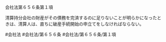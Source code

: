 会社法第６５６条第１項

清算持分会社の財産がその債務を完済するのに足りないことが明らかになったときは、清算人は、直ちに破産手続開始の申立てをしなければならない。

#会社法
#会社法/第６５６条
#会社法/第６５６条/第１項
